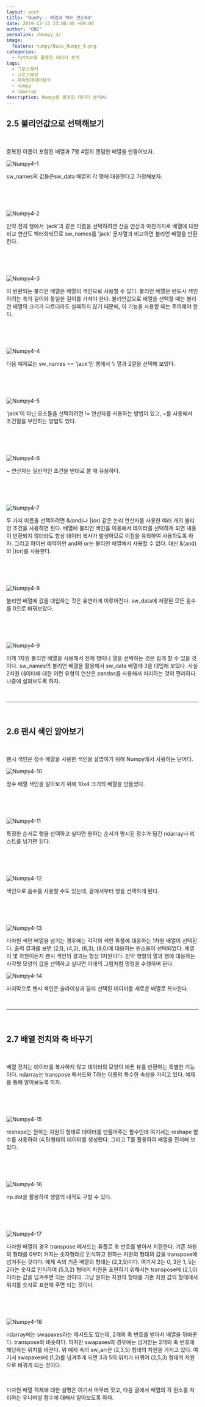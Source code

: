 ```yaml
---
layout: post
title: "NumPy : 배열과 벡터 연산#4"
date: 2019-12-15 23:00:00 +09:00
author: "ONE"
permalink: /Numpy_4/
image:
  feature: numpy/Base_Numpy_4.png
categories:
  - Python을 활용한 데이터 분석
tags:
  - 그로스해커
  - 그로스해킹
  - 파이썬데이터분석
  - numpy
  - ndarray
description: Numpy를 활용한 데이터 분석#4
---
```


## 2.5 불리언값으로 선택해보기

<br>

중복된 이름이 포함된 배열과 7행 4열의 랜덤한 배열을 만들어보자.

![Numpy4-1](/img/post/Numpy4/Numpy4-1.PNG)

sw_names의 값들은sw_data 배열의 각 행에 대응한다고 가정해보자. 

<br><br><br>

![Numpy4-2](/img/post/Numpy4/Numpy4-2.PNG)

만약 전체 행에서 'jack'과 같은 이름을 선택하려면 산술 연산과 마찬가지로 배열에 대한 비교 연산도 벡터화되므로 sw_names를 'jack' 문자열과 비교하면 불리언 배열을 반환한다.

<br><br><br>

![Numpy4-3](/img/post/Numpy4/Numpy4-3.PNG)

이 반환되는 불리언 배열은 배열의 색인으로 사용할 수 있다. 불리언 배열은 반드시 색인하려는 축의 길이와 동일한 길이를 가져야 한다. 불리언값으로 배열을 선택할 때는 불리언 배열의 크기가 다르더라도 실패하지 않기 때문에, 이 기능을 사용할 때는 주의해야 한다.

<br><br><br>

![Numpy4-4](/img/post/Numpy4/Numpy4-4.PNG)

다음 예제로는 sw_names == 'jack'인 행에서 1: 열과  2열을 선택해 보았다.

<br><br><br>

![Numpy4-5](/img/post/Numpy4/Numpy4-5.PNG)

'jack'이 아닌 요소들을 선택하려면 != 연산자를 사용하는 방법이 있고, ~를 사용해서 조건절을 부인하는 방법도 있다.

<br><br><br>

![Numpy4-6](/img/post/Numpy4/Numpy4-6.PNG)

~ 연산자는 일반적인 조건을 반대로 쓸 때 유용하다.

<br><br><br>

![Numpy4-7](/img/post/Numpy4/Numpy4-7.PNG)

두 가지 이름을 선택하려면 &(and)나 \|(or) 같은 논리 연산자를 사용한 여러 개의 불리언 조건을 사용하면 된다. 배열에 불리언 색인을 이용해서 데이터를 선택하게 되면 내용이 반환되지 않더라도 항상 데이터 복사가 발생하므로 이점을 유의하여 사용하도록 하자. 그리고 파이썬 예약어인 and와 or는 불리언 배열에서 사용할 수 없다. 대신 &(and)와 \|(or)를 사용한다.

<br><br><br>

![Numpy4-8](/img/post/Numpy4/Numpy4-8.PNG)

불리언 배열에 값을 대입하는 것은 유연하게 이루어진다. sw_data에 저장된 모든 음수를 0으로 바꿔보았다.

<br><br><br>

![Numpy4-9](/img/post/Numpy4/Numpy4-9.PNG)

이제 1차원 불리언 배열을 사용해서 전체 행이나 열을 선택하는 것은 쉽게 할 수 있을 것이다. sw_names의 불리언 배열을 활용해서 sw_data 배열에 3을 대입해 보았다. 사실 2차원 데이터에 대한 이런 유형의 연산은 pandas를 사용해서 처리하는 것이 편리하다. 나중에 살펴보도록 하자.

<br>

------

<br>

## 2.6 팬시 색인 알아보기

<br>

팬시 색인은 정수 배열을 사용한 색인을 설명하기 위해 Numpy에서 사용하는 단어다.

![Numpy4-10](/img/post/Numpy4/Numpy4-10.PNG)

정수 배열 색인을 알아보기 위해 10x4 크기의 배열을 만들었다.

<br><br><br>

![Numpy4-11](/img/post/Numpy4/Numpy4-11.PNG)

특정한 순서로 행을 선택하고 싶다면 원하는 순서가 명시된 정수가 담긴 ndarray나 리스트를 넘기면 된다.

<br><br><br>

![Numpy4-12](/img/post/Numpy4/Numpy4-12.PNG)

색인으로 음수를 사용할 수도 있는데, 끝에서부터 행을 선택하게 된다.

<br><br><br>

![Numpy4-13](/img/post/Numpy4/Numpy4-13.PNG)

다차원 색인 배열을 넘기는 경우에는 각각의 색인 튜플에 대응하는 1차원 배열이 선택된다. 출력 결과를 보면 (2,1), (4,2), (6,3), (8,0)에 대응하는 원소들이 선택되었다. 배열이 몇 차원이든지 팬시 색인의 결과는 항상 1차원이다. 만약 행렬의 열과 행에 대응하는 사각형 모양의 값을 선택하고 싶다면 아래의 그림처럼 명령을 수행하며 된다.

![Numpy4-14](/img/post/Numpy4/Numpy4-14.PNG)

마지막으로 팬시 색인은 슬라이싱과 달리 선택된 데이터를 새로운 배열로 복사한다.

<br>

------

<br>

## 2.7 배열 전치와 축 바꾸기

<br>

배열 전치는 데이터를 복사하지 않고 데이터의 모양이 바뀐 뷰를 반환하는 특별한 기능이다.  ndarray는 transpose 메서드와 T라는 이름의 특수한 속성을 가지고 있다. 예제를 통해 알아보도록 하자.

<br><br><br>

![Numpy4-15](/img/post/Numpy4/Numpy4-15.PNG)

reshape는 원하는 차원의 형태로 데이터를 만들어주는 함수인데 여기서는 reshape 함수를 사용하여 (4,5)형태의 데이터를 생성했다. 그리고 T를 활용하여 배열을 전치해 보았다.

<br><br><br>

![Numpy4-16](/img/post/Numpy4/Numpy4-16.PNG)

np.dot을 활용하여 행렬의 내적도 구할 수 있다.

<br><br><br>

![Numpy4-17](/img/post/Numpy4/Numpy4-17.PNG)

다차원 배열의 경우 transpose 메서드는 튜플로 축 번호를 받아서 치환한다. 기존 차원의 형태를 0부터 커지는 숫자형태로 인식하고 원하는 차원의 형태의 값을 transpose에 넘겨주는 것이다. 예제 속의 기존 배열의 형태는 (2,3,5)이다. 여기서 2는 0,  3은 1,  5는 2라는 숫자로 인식하여 (5,3,2) 형태의 차원을 표현하기 위해서는 transpose에 (2,1,0)이라는 값을 넘겨주면 되는 것이다. 그냥 원하는 차원의 형태를 기존 차원 값의 형태에서 위치를 숫자로 표현해 주면 되는 것이다.

<br><br><br>

![Numpy4-18](/img/post/Numpy4/Numpy4-18.PNG)

ndarray에는 swapaxes라는 메서드도 있는데, 2개의 축 번호를 받아서 배열을 뒤바꾼다. transpose와 비슷하다. 하지만 swapaxes의 경우에는 넘겨받는 2개의 축 번호에 해당하는 위치를 바꾼다. 위 예제 속의 sw_arr은 (2,3,5) 형태의 차원을 가지고 있다. 여기서 swapaxes에 (1,2)를 넘겨주게 되면 3과 5의 위치가 바뀌어 (2,5,3) 형태의 차원으로 바뀌게 되는 것이다.

<br>

다차원 배열 객체에 대한 설명은 여기서 마무리 짓고, 다음 글에서 배열의 각 원소를 처리하는 유니버설 함수에 대해서 알아보도록 하자.
